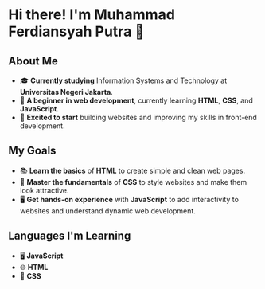 # Hi there! I'm Muhammad Ferdiansyah Putra 👋

## About Me
- 🎓 **Currently studying** Information Systems and Technology at **Universitas Negeri Jakarta**.
- 🌱 **A beginner in web development**, currently learning **HTML**, **CSS**, and **JavaScript**.
- 🚀 **Excited to start** building websites and improving my skills in front-end development.

## My Goals
- 📚 **Learn the basics** of **HTML** to create simple and clean web pages.
- 🎨 **Master the fundamentals** of **CSS** to style websites and make them look attractive.
- 🖥️ **Get hands-on experience** with **JavaScript** to add interactivity to websites and understand dynamic web development.

## Languages I'm Learning
- 🖥️ **JavaScript**
- 🌐 **HTML**
- 🎨 **CSS**
